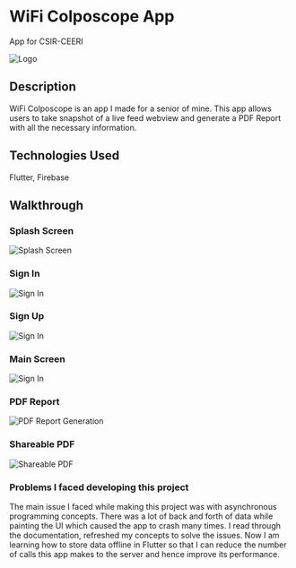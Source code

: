 
# WiFi Colposcope App

App for CSIR-CEERI


![Logo](https://github.com/mmjsmohit/wifi_colposcope/blob/master/images/ceeri_logo.png?raw=true)


## Description

WiFi Colposcope is an app I made for a senior of mine. This app allows users to take snapshot of a live feed webview and generate a PDF Report with all the necessary information.

## Technologies Used
Flutter, Firebase

## Walkthrough

### Splash Screen
![Splash Screen](https://github.com/mmjsmohit/wifi_colposcope/raw/master/images/splash_screen.jpg?raw=true)
### Sign In
![Sign In](https://github.com/mmjsmohit/wifi_colposcope/raw/master/images/sign_up_screen.jpg?raw=true)
### Sign Up
![Sign In](https://github.com/mmjsmohit/wifi_colposcope/raw/master/images/new_account_screen.jpg?raw=true)
### Main Screen
![Sign In](https://github.com/mmjsmohit/wifi_colposcope/raw/master/images/main_screen.png?raw=true)
### PDF Report 
![PDF Report Generation](https://github.com/mmjsmohit/wifi_colposcope/raw/master/images/PDF%20Report.gif?raw=true)
### Shareable PDF
![Shareable PDF](https://github.com/mmjsmohit/wifi_colposcope/raw/master/images/Sharable%20PDF.gif?raw=true)

### Problems I faced developing this project
The main issue I faced while making this project was with asynchronous programming concepts. There was a lot of back and forth of data while painting the UI which caused the app to crash many times. I read through the documentation, refreshed my concepts to solve the issues. Now I am learning how to store data offline in Flutter so that I can reduce the number of calls this app makes to the server and hence improve its performance.

